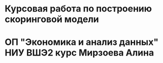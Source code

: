# Курсовая работа по построению скоринговой модели
# ОП "Экономика и анализ данных" НИУ ВШЭ2 курс Мирзоева Алина
